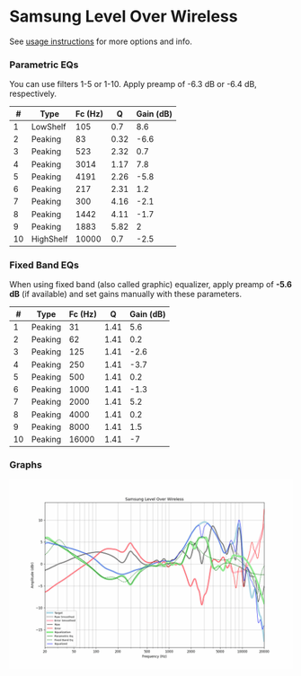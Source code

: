 # Samsung Level Over Wireless
See [usage instructions](https://github.com/jaakkopasanen/AutoEq#usage) for more options and info.

### Parametric EQs
You can use filters 1-5 or 1-10. Apply preamp of -6.3 dB or -6.4 dB, respectively.

|   # | Type      |   Fc (Hz) |    Q |   Gain (dB) |
|-----|-----------|-----------|------|-------------|
|   1 | LowShelf  |       105 | 0.7  |         8.6 |
|   2 | Peaking   |        83 | 0.32 |        -6.6 |
|   3 | Peaking   |       523 | 2.32 |         0.7 |
|   4 | Peaking   |      3014 | 1.17 |         7.8 |
|   5 | Peaking   |      4191 | 2.26 |        -5.8 |
|   6 | Peaking   |       217 | 2.31 |         1.2 |
|   7 | Peaking   |       300 | 4.16 |        -2.1 |
|   8 | Peaking   |      1442 | 4.11 |        -1.7 |
|   9 | Peaking   |      1883 | 5.82 |         2   |
|  10 | HighShelf |     10000 | 0.7  |        -2.5 |

### Fixed Band EQs
When using fixed band (also called graphic) equalizer, apply preamp of **-5.6 dB** (if available) and set gains manually with these parameters.

|   # | Type    |   Fc (Hz) |    Q |   Gain (dB) |
|-----|---------|-----------|------|-------------|
|   1 | Peaking |        31 | 1.41 |         5.6 |
|   2 | Peaking |        62 | 1.41 |         0.2 |
|   3 | Peaking |       125 | 1.41 |        -2.6 |
|   4 | Peaking |       250 | 1.41 |        -3.7 |
|   5 | Peaking |       500 | 1.41 |         0.2 |
|   6 | Peaking |      1000 | 1.41 |        -1.3 |
|   7 | Peaking |      2000 | 1.41 |         5.2 |
|   8 | Peaking |      4000 | 1.41 |         0.2 |
|   9 | Peaking |      8000 | 1.41 |         1.5 |
|  10 | Peaking |     16000 | 1.41 |        -7   |

### Graphs
![](./Samsung%20Level%20Over%20Wireless.png)
